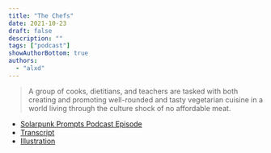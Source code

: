 ```yaml
---
title: "The Chefs"
date: 2021-10-23
draft: false
description: ""
tags: ["podcast"]
showAuthorBottom: true
authors:
  - "alxd"
---
```


> A group of cooks, dietitians, and teachers are tasked with both creating and promoting well-rounded and tasty vegetarian cuisine in a world living through the culture shock of no affordable meat.

- [Solarpunk Prompts Podcast Episode](https://podcast.tomasino.org/@SolarpunkPrompts/episodes/the-chefs)
- [Transcript](https://wiki.tomasino.org/writing/Solarpunk-Prompts---The-Chefs)
- [Illustration](/art/the-lemonaut-chefs/)